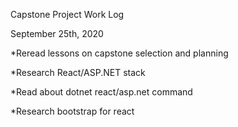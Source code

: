 Capstone Project Work Log

September 25th, 2020

*Reread lessons on capstone selection and planning

*Research React/ASP.NET stack

*Read about dotnet react/asp.net command  

*Research bootstrap for react